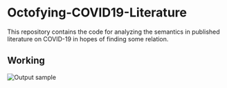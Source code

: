 # Octofying-COVID19-Literature

This repository contains the code for analyzing the semantics in published literature on COVID-19 in hopes of finding some relation.

## Working
![Output sample](https://github.com/kjanjua26/Octofying-COVID19-Literature/raw/master/video/tkBot.gif)

